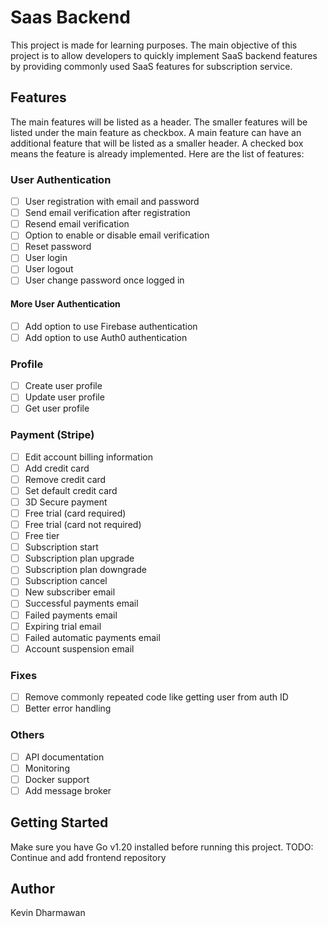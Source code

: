 # Saas Backend

This project is made for learning purposes. The main objective of this project is to allow developers to quickly implement SaaS backend features by providing commonly used SaaS features for subscription service.

## Features

The main features will be listed as a header. The smaller features will be listed under the main feature as checkbox. A main feature can have an additional feature that will be listed as a smaller header. A checked box means the feature is already implemented. Here are the list of features:

### User Authentication
- [ ] User registration with email and password
- [ ] Send email verification after registration
- [ ] Resend email verification
- [ ] Option to enable or disable email verification
- [ ] Reset password
- [ ] User login
- [ ] User logout
- [ ] User change password once logged in

#### More User Authentication
- [ ] Add option to use Firebase authentication
- [ ] Add option to use Auth0 authentication

### Profile
- [ ] Create user profile
- [ ] Update user profile
- [ ] Get user profile

### Payment (Stripe)
- [ ] Edit account billing information
- [ ] Add credit card
- [ ] Remove credit card
- [ ] Set default credit card
- [ ] 3D Secure payment
- [ ] Free trial (card required)
- [ ] Free trial (card not required)
- [ ] Free tier
- [ ] Subscription start
- [ ] Subscription plan upgrade
- [ ] Subscription plan downgrade
- [ ] Subscription cancel
- [ ] New subscriber email
- [ ] Successful payments email
- [ ] Failed payments email
- [ ] Expiring trial email
- [ ] Failed automatic payments email
- [ ] Account suspension email

### Fixes
- [ ] Remove commonly repeated code like getting user from auth ID
- [ ] Better error handling

### Others
- [ ] API documentation
- [ ] Monitoring
- [ ] Docker support
- [ ] Add message broker

## Getting Started

Make sure you have Go v1.20 installed before running this project. TODO: Continue and add frontend repository

## Author

Kevin Dharmawan